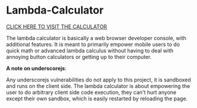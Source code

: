 # Lambda-Calculator
[CLICK HERE TO VISIT THE CALCULATOR](https://codedmitry.github.io/Lambda-Calculator/)

The lambda calculator is basically a web browser developer console, with additional features. It is meant to primarily empower mobile users to do quick math or advanced lambda calculus without having to deal with annoying button calculators or getting up to their computer.

**A note on underscorejs**:

Any underscorejs vulnerabilities do not apply to this project, it is sandboxed and runs on the client side. The lambda calculator is about empowering the user to do arbitrary client side code execution, they can't hurt anyone except their own sandbox, which is easily restarted by reloading the page.
